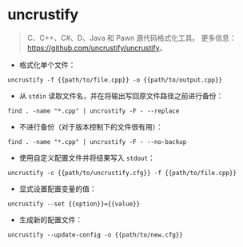# uncrustify

> C、C++、C#、D、Java 和 Pawn 源代码格式化工具。
> 更多信息：<https://github.com/uncrustify/uncrustify>。

- 格式化单个文件：

`uncrustify -f {{path/to/file.cpp}} -o {{path/to/output.cpp}}`

- 从 `stdin` 读取文件名，并在将输出写回原文件路径之前进行备份：

`find . -name "*.cpp" | uncrustify -F - --replace`

- 不进行备份（对于版本控制下的文件很有用）：

`find . -name "*.cpp" | uncrustify -F - --no-backup`

- 使用自定义配置文件并将结果写入 `stdout`：

`uncrustify -c {{path/to/uncrustify.cfg}} -f {{path/to/file.cpp}}`

- 显式设置配置变量的值：

`uncrustify --set {{option}}={{value}}`

- 生成新的配置文件：

`uncrustify --update-config -o {{path/to/new.cfg}}`